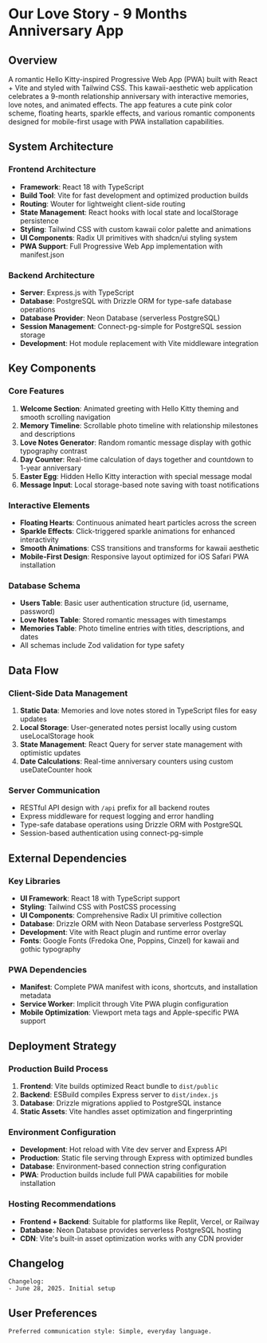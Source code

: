 # Our Love Story - 9 Months Anniversary App

## Overview

A romantic Hello Kitty-inspired Progressive Web App (PWA) built with React + Vite and styled with Tailwind CSS. This kawaii-aesthetic web application celebrates a 9-month relationship anniversary with interactive memories, love notes, and animated effects. The app features a cute pink color scheme, floating hearts, sparkle effects, and various romantic components designed for mobile-first usage with PWA installation capabilities.

## System Architecture

### Frontend Architecture
- **Framework**: React 18 with TypeScript
- **Build Tool**: Vite for fast development and optimized production builds
- **Routing**: Wouter for lightweight client-side routing
- **State Management**: React hooks with local state and localStorage persistence
- **Styling**: Tailwind CSS with custom kawaii color palette and animations
- **UI Components**: Radix UI primitives with shadcn/ui styling system
- **PWA Support**: Full Progressive Web App implementation with manifest.json

### Backend Architecture
- **Server**: Express.js with TypeScript
- **Database**: PostgreSQL with Drizzle ORM for type-safe database operations
- **Database Provider**: Neon Database (serverless PostgreSQL)
- **Session Management**: Connect-pg-simple for PostgreSQL session storage
- **Development**: Hot module replacement with Vite middleware integration

## Key Components

### Core Features
1. **Welcome Section**: Animated greeting with Hello Kitty theming and smooth scrolling navigation
2. **Memory Timeline**: Scrollable photo timeline with relationship milestones and descriptions
3. **Love Notes Generator**: Random romantic message display with gothic typography contrast
4. **Day Counter**: Real-time calculation of days together and countdown to 1-year anniversary
5. **Easter Egg**: Hidden Hello Kitty interaction with special message modal
6. **Message Input**: Local storage-based note saving with toast notifications

### Interactive Elements
- **Floating Hearts**: Continuous animated heart particles across the screen
- **Sparkle Effects**: Click-triggered sparkle animations for enhanced interactivity
- **Smooth Animations**: CSS transitions and transforms for kawaii aesthetic
- **Mobile-First Design**: Responsive layout optimized for iOS Safari PWA installation

### Database Schema
- **Users Table**: Basic user authentication structure (id, username, password)
- **Love Notes Table**: Stored romantic messages with timestamps
- **Memories Table**: Photo timeline entries with titles, descriptions, and dates
- All schemas include Zod validation for type safety

## Data Flow

### Client-Side Data Management
1. **Static Data**: Memories and love notes stored in TypeScript files for easy updates
2. **Local Storage**: User-generated notes persist locally using custom useLocalStorage hook
3. **State Management**: React Query for server state management with optimistic updates
4. **Date Calculations**: Real-time anniversary counters using custom useDateCounter hook

### Server Communication
- RESTful API design with `/api` prefix for all backend routes
- Express middleware for request logging and error handling
- Type-safe database operations using Drizzle ORM with PostgreSQL
- Session-based authentication using connect-pg-simple

## External Dependencies

### Key Libraries
- **UI Framework**: React 18 with TypeScript support
- **Styling**: Tailwind CSS with PostCSS processing
- **UI Components**: Comprehensive Radix UI primitive collection
- **Database**: Drizzle ORM with Neon Database serverless PostgreSQL
- **Development**: Vite with React plugin and runtime error overlay
- **Fonts**: Google Fonts (Fredoka One, Poppins, Cinzel) for kawaii and gothic typography

### PWA Dependencies
- **Manifest**: Complete PWA manifest with icons, shortcuts, and installation metadata
- **Service Worker**: Implicit through Vite PWA plugin configuration
- **Mobile Optimization**: Viewport meta tags and Apple-specific PWA support

## Deployment Strategy

### Production Build Process
1. **Frontend**: Vite builds optimized React bundle to `dist/public`
2. **Backend**: ESBuild compiles Express server to `dist/index.js`
3. **Database**: Drizzle migrations applied to PostgreSQL instance
4. **Static Assets**: Vite handles asset optimization and fingerprinting

### Environment Configuration
- **Development**: Hot reload with Vite dev server and Express API
- **Production**: Static file serving through Express with optimized bundles
- **Database**: Environment-based connection string configuration
- **PWA**: Production builds include full PWA capabilities for mobile installation

### Hosting Recommendations
- **Frontend + Backend**: Suitable for platforms like Replit, Vercel, or Railway
- **Database**: Neon Database provides serverless PostgreSQL hosting
- **CDN**: Vite's built-in asset optimization works with any CDN provider

## Changelog

```
Changelog:
- June 28, 2025. Initial setup
```

## User Preferences

```
Preferred communication style: Simple, everyday language.
```